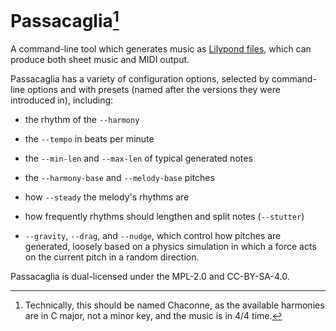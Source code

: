 # Passacaglia[^1]

A command-line tool which generates music as [Lilypond files](https://lilypond.org/), which can produce both sheet music and MIDI output.

Passacaglia has a variety of configuration options, selected by command-line options and with presets (named after the versions they were introduced in), including:

- the rhythm of the `--harmony`

- the `--tempo` in beats per minute

- the `--min-len` and `--max-len` of typical generated notes

- the `--harmony-base` and `--melody-base` pitches

- how `--steady` the melody's rhythms are

- how frequently rhythms should lengthen and split notes (`--stutter`)

- `--gravity`, `--drag`, and `--nudge`, which control how pitches are generated, loosely based on a physics simulation in which a force acts on the current pitch in a random direction.

Passacaglia is dual-licensed under the MPL-2.0 and CC-BY-SA-4.0.

[^1]: Technically, this should be named Chaconne, as the available harmonies are in C major, not a minor key, and the music is in 4/4 time.
